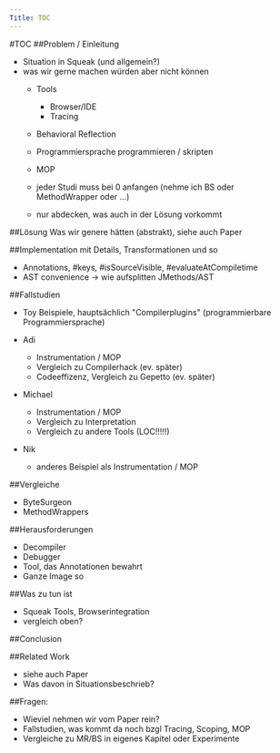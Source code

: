 ```yaml
---
Title: TOC
---
```


#TOC
##Problem / Einleitung

-  Situation in Squeak (und allgemein?)
-  was wir gerne machen würden aber nicht können
	-  Tools
		-  Browser/IDE
		-  Tracing

	-  Behavioral Reflection
	-  Programmiersprache programmieren / skripten
	-  MOP
	-  jeder Studi muss bei 0 anfangen (nehme ich BS oder MethodWrapper oder ...)
	-  nur abdecken, was auch in der Lösung vorkommt


##Lösung
Was wir genere hätten (abstrakt), siehe auch Paper

##Implementation
mit Details, Transformationen und so

-  Annotations, #keys, #isSourceVisible, #evaluateAtCompiletime
-  AST convenience -> wie aufsplitten JMethods/AST

##Fallstudien

-  Toy Beispiele, hauptsächlich "Compilerplugins" (programmierbare Programmiersprache)
-  Adi
	-  Instrumentation / MOP
	-  Vergleich zu Compilerhack (ev. später)
	-  Codeeffizenz, Vergleich zu Gepetto (ev. später)

-  Michael
	-  Instrumentation / MOP
	-  Vergleich zu Interpretation
	-  Vergleich zu andere Tools (LOC!!!!!)

-  Nik
	-  anderes Beispiel als Instrumentation / MOP


##Vergleiche

-  ByteSurgeon
-  MethodWrappers

##Herausforderungen

-  Decompiler
-  Debugger
-  Tool, das Annotationen bewahrt
-  Ganze Image so

##Was zu tun ist

-  Squeak Tools, Browserintegration
-  vergleich oben?

##Conclusion

##Related Work

-  siehe auch Paper
-  Was davon in Situationsbeschrieb?

##Fragen:

-  Wieviel nehmen wir vom Paper rein?
-  Fallstudien, was kommt da noch bzgl Tracing, Scoping, MOP
-  Vergleiche zu MR/BS in eigenes Kapitel oder Experimente
